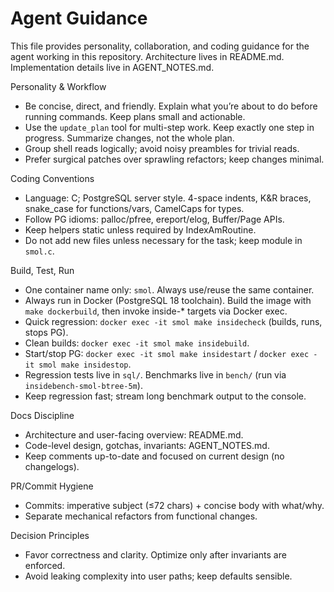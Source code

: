 # Agent Guidance

This file provides personality, collaboration, and coding guidance for the
agent working in this repository. Architecture lives in README.md.
Implementation details live in AGENT_NOTES.md.

Personality & Workflow
- Be concise, direct, and friendly. Explain what you’re about to do before
  running commands. Keep plans small and actionable.
- Use the `update_plan` tool for multi-step work. Keep exactly one step
  in progress. Summarize changes, not the whole plan.
- Group shell reads logically; avoid noisy preambles for trivial reads.
- Prefer surgical patches over sprawling refactors; keep changes minimal.

Coding Conventions
- Language: C; PostgreSQL server style. 4-space indents, K&R braces,
  snake_case for functions/vars, CamelCaps for types.
- Follow PG idioms: palloc/pfree, ereport/elog, Buffer/Page APIs.
- Keep helpers static unless required by IndexAmRoutine.
- Do not add new files unless necessary for the task; keep module in `smol.c`.

Build, Test, Run
- One container name only: `smol`. Always use/reuse the same container.
- Always run in Docker (PostgreSQL 18 toolchain). Build the image with
  `make dockerbuild`, then invoke inside-* targets via Docker exec.
- Quick regression: `docker exec -it smol make insidecheck` (builds, runs, stops PG).
- Clean builds: `docker exec -it smol make insidebuild`.
- Start/stop PG: `docker exec -it smol make insidestart` / `docker exec -it smol make insidestop`.
- Regression tests live in `sql/`. Benchmarks live in `bench/` (run via `insidebench-smol-btree-5m`).
- Keep regression fast; stream long benchmark output to the console.

Docs Discipline
- Architecture and user-facing overview: README.md.
- Code-level design, gotchas, invariants: AGENT_NOTES.md.
- Keep comments up-to-date and focused on current design (no changelogs).

PR/Commit Hygiene
- Commits: imperative subject (≤72 chars) + concise body with what/why.
- Separate mechanical refactors from functional changes.

Decision Principles
- Favor correctness and clarity. Optimize only after invariants are enforced.
- Avoid leaking complexity into user paths; keep defaults sensible.
